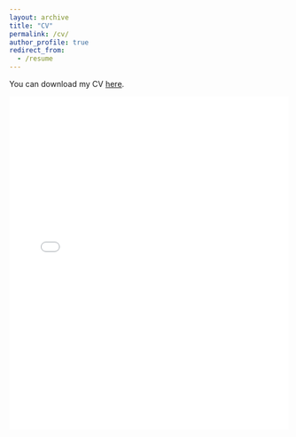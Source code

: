 ```yaml
---
layout: archive
title: "CV"
permalink: /cv/
author_profile: true
redirect_from:
  - /resume
---
```


You can download my CV [here](/files/CV_NJ.pdf).  


<style>
  iframe {
    width: 100%;
    height: 500px;
    max-width: 100%;
    border: none;
  }
  
  @media (max-width: 768px) {
    iframe {
      height: 300px; /* Adjust height for smaller screens */
      border: none;
    }
  }
</style>

<iframe src="{{ site.baseurl }}/files/CV_NJ.pdf" frameborder="0" style="width: 100%; height: 600px; overflow: auto;">
  This browser does not support PDFs. Please download the PDF to view it: <a href="{{ site.baseurl }}/files/CV_NJ.pdf">Download PDF</a>.
</iframe>
